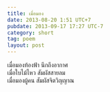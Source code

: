 ```yaml
---
title: เมื่อมอง
date: 2013-08-20 1:51 UTC+7
pubdate: 2013-09-17 17:27 UTC-7
category: short
tag: poem
layout: post
---
```


เมื่อมองท้องฟ้า นึกถึงอากาศ  
เมื่อใบไม้ไหว สัมผัสสายลม  
เมื่อมองผู้คน สัมผัสจิตวิญญาณ  
